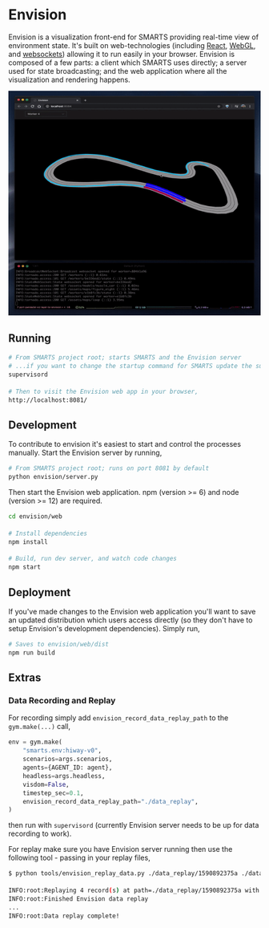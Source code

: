 # Envision

Envision is a visualization front-end for SMARTS providing real-time view of environment state. It's built on web-technologies (including [React](https://reactjs.org/), [WebGL](https://www.khronos.org/webgl/), and [websockets](https://developer.mozilla.org/en-US/docs/Web/API/WebSockets_API)) allowing it to run easily in your browser. Envision is composed of a few parts: a client which SMARTS uses directly; a server used for state broadcasting; and the web application where all the visualization and rendering happens.

![](../docs/_static/envision_video.gif)

## Running

```bash
# From SMARTS project root; starts SMARTS and the Envision server
# ...if you want to change the startup command for SMARTS update the supervisord.conf file
supervisord

# Then to visit the Envision web app in your browser,
http://localhost:8081/
```

## Development

To contribute to envision it's easiest to start and control the processes manually. Start the Envision server by running,

```bash
# From SMARTS project root; runs on port 8081 by default
python envision/server.py
```

Then start the Envision web application. npm (version >= 6) and node (version >= 12) are required.

```bash
cd envision/web

# Install dependencies
npm install

# Build, run dev server, and watch code changes
npm start
```

## Deployment

If you've made changes to the Envision web application you'll want to save an updated distribution which users access directly (so they don't have to setup Envision's development dependencies). Simply run,

```bash
# Saves to envision/web/dist
npm run build
```

## Extras

### Data Recording and Replay

For recording simply add `envision_record_data_replay_path` to the `gym.make(...)` call,

```python
env = gym.make(
    "smarts.env:hiway-v0",
    scenarios=args.scenarios,
    agents={AGENT_ID: agent},
    headless=args.headless,
    visdom=False,
    timestep_sec=0.1,
    envision_record_data_replay_path="./data_replay",
)
```

then run with `supervisord` (currently Envision server needs to be up for data recording to work).

For replay make sure you have Envision server running then use the following tool - passing in your replay files,

```bash
$ python tools/envision_replay_data.py ./data_replay/1590892375a ./data_replay/1590892375b

INFO:root:Replaying 4 record(s) at path=./data_replay/1590892375a with timestep=0.0s
INFO:root:Finished Envision data replay
...
INFO:root:Data replay complete!
```
